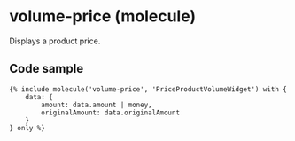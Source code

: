 # volume-price (molecule)

Displays a product price.

## Code sample 

```
{% include molecule('volume-price', 'PriceProductVolumeWidget') with {
    data: {
        amount: data.amount | money,
        originalAmount: data.originalAmount
    }
} only %}
```
